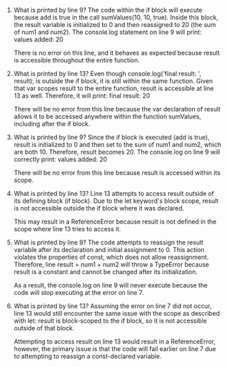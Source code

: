 1. What is printed by line 9?
    The code within the if block will execute because add is true in the call sumValues(10, 10, true). Inside this block, the result variable is initialized to 0 and then reassigned to 20 (the sum of num1 and num2). The console.log statement on line 9 will print: values added: 20
    
    There is no error on this line, and it behaves as expected because result is accessible throughout the entire function.

2. What is printed by line 13? 
    Even though console.log('final result: ', result); is outside the if block, it is still within the same function. Given that var scopes result to the entire function, result is accessible at line 13 as well. Therefore, it will print: final result: 20

    There will be no error from this line because the var declaration of result allows it to be accessed anywhere within the function sumValues, including after the if block.

3. What is printed by line 9?
    Since the if block is executed (add is true), result is initialized to 0 and then set to the sum of num1 and num2, which are both 10. Therefore, result becomes 20.
    The console.log on line 9 will correctly print: values added: 20

    There will be no error from this line because result is accessed within its scope.

4. What is printed by line 13? 
    Line 13 attempts to access result outside of its defining block (if block). Due to the let keyword's block scope, result is not accessible outside the if block where it was declared.
    
    This may result in a ReferenceError because result is not defined in the scope where line 13 tries to access it.

5. What is printed by line 9?
    The code attempts to reassign the result variable after its declaration and initial assignment to 0. This action violates the properties of const, which does not allow reassignment. Therefore, line result = num1 + num2 will throw a TypeError because result is a constant and cannot be changed after its initialization. 
    
    As a result, the console.log on line 9 will never execute because the code will stop executing at the error on line 7.

6. What is printed by line 13? 
    Assuming the error on line 7 did not occur, line 13 would still encounter the same issue with the scope as described with let: result is block-scoped to the if block, so it is not accessible outside of that block.

    Attempting to access result on line 13 would result in a ReferenceError, however, the primary issue is that the code will fail earlier on line 7 due to attempting to reassign a const-declared variable.



